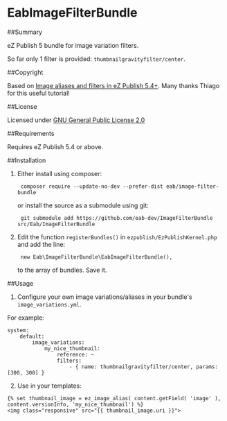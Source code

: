 EabImageFilterBundle
====================

##Summary

eZ Publish 5 bundle for image variation filters.

So far only 1 filter is provided: `thumbnailgravityfilter/center`.

##Copyright

Based on
[Image aliases and filters in eZ Publish 5.4+](http://www.mugo.ca/Blog/Image-aliases-and-filters-in-eZ-Publish-5.4).
Many thanks Thiago for this useful tutorial!

##License

Licensed under [GNU General Public License 2.0](http://www.gnu.org/licenses/gpl-2.0.html)

##Requirements

Requires eZ Publish 5.4 or above.

##Installation

1. Either install using composer:

        composer require --update-no-dev --prefer-dist eab/image-filter-bundle

    or install the source as a submodule using git:

        git submodule add https://github.com/eab-dev/ImageFilterBundle src/Eab/ImageFilterBundle

2. Edit the function `registerBundles()` in `ezpublish/EzPublishKernel.php` and add the line:

        new Eab\ImageFilterBundle\EabImageFilterBundle(),

    to the array of bundles. Save it.

##Usage

1. Configure your own image variations/aliases in your bundle's `image_variations.yml`.

For example:

```
system:
    default:
        image_variations:
            my_nice_thumbnail:
                reference: ~
                filters:
                    - { name: thumbnailgravityfilter/center, params: [300, 300] }
```

2. Use in your templates:

```
{% set thumbnail_image = ez_image_alias( content.getField( 'image' ), content.versionInfo, 'my_nice_thumbnail') %}
<img class="responsive" src="{{ thumbnail_image.uri }}">
```
